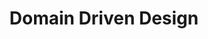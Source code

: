 ---
extends: _layouts.tag
title: Domain Driven Design
description: A collection of Articles that are about Domain Driven Design
---
